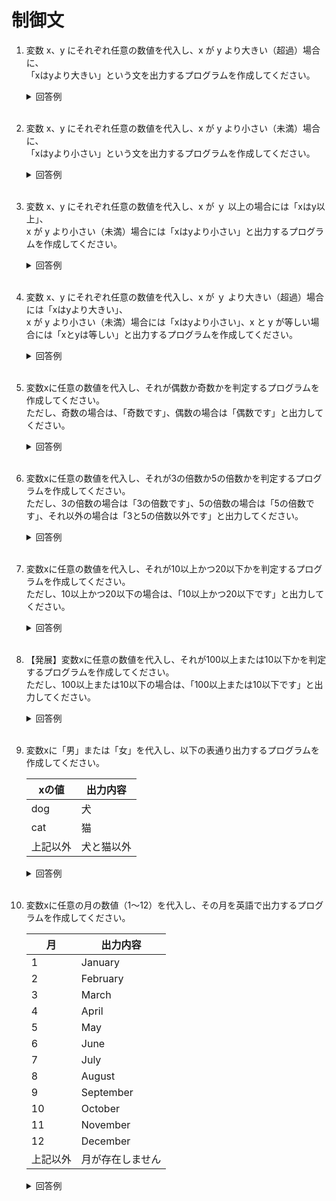 # 制御文

1. 変数 x、y にそれぞれ任意の数値を代入し、x が y より大きい（超過）場合に、  
「xはyより大きい」という文を出力するプログラムを作成してください。

    <details><summary>回答例</summary><div>
            
    ```
    x = 10
    y = 2

    if x > y:
        print("xはyより大きい")
    ```
            
    </div></details>
        

    <br>

2. 変数 x、y にそれぞれ任意の数値を代入し、x が y より小さい（未満）場合に、  
「xはyより小さい」という文を出力するプログラムを作成してください。

    <details><summary>回答例</summary><div>
            
    ```
    x = 2
    y = 10

    if x < y:
        print("xはyより小さい")
    ```
            
    </div></details>

    <br>

	
3.  変数 x、y にそれぞれ任意の数値を代入し、x が ｙ 以上の場合には「xはy以上」、  
x が y より小さい（未満）場合には「xはyより小さい」と出力するプログラムを作成してください。

    <details><summary>回答例</summary><div>
            
    ```
    x = 10
    y = 20

    if x >= y:
        print("xはy以上")
    else:
        print("xはyより小さい")
    ```
            
    </div></details>
        

    <br>
	
4.  変数 x、y にそれぞれ任意の数値を代入し、x が ｙ より大きい（超過）場合には「xはyより大きい」、  
x が y より小さい（未満）場合には「xはyより小さい」、x と y が等しい場合には「xとyは等しい」と出力するプログラムを作成してください。

    <details><summary>回答例</summary><div>
            
    ```
    x = 10
    y = 10

    if x > y:
        print("xはyより大きい")
    elif x == y:
        print("xとyは等しい")
    else:
        print("xはyより小さい")
    ```
            
    </div></details>
        

    <br>
	
5. 変数xに任意の数値を代入し、それが偶数か奇数かを判定するプログラムを作成してください。   
ただし、奇数の場合は、「奇数です」、偶数の場合は「偶数です」と出力してください。

    <details><summary>回答例</summary><div>
            
    ```
    x = 10
    
    if x % 2 == 0:
        print("偶数です")
    else:
        print("奇数です")
    ```
            
    </div></details>
        

    <br>
	
6. 変数xに任意の数値を代入し、それが3の倍数か5の倍数かを判定するプログラムを作成してください。   
ただし、3の倍数の場合は「3の倍数です」、5の倍数の場合は「5の倍数です」、それ以外の場合は「3と5の倍数以外です」と出力してください。

    <details><summary>回答例</summary><div>
            
    ```
    x = 4

    if x % 3 == 0:
        print("3の倍数です")
    elif x % 5 == 0:
        print("5の倍数です")
    else:
        print("3と5の倍数以外です")
    ```
            
    </div></details>
        

    <br>
	
7. 変数xに任意の数値を代入し、それが10以上かつ20以下かを判定するプログラムを作成してください。   
ただし、10以上かつ20以下の場合は、「10以上かつ20以下です」と出力してください。

    <details><summary>回答例</summary><div>
            
    ```
    x = 14
    
    if 10 <= x and x <= 20:
        print("10以上かつ20以下です")
    ```
            
    </div></details>
        

    <br>
	
8. 【発展】変数xに任意の数値を代入し、それが100以上または10以下かを判定するプログラムを作成してください。   
ただし、100以上または10以下の場合は、「100以上または10以下です」と出力してください。

    <details><summary>回答例</summary><div>
            
    ```
    x = 111

    if 100 <= x or x <= 10:
        print("100以上または10以下です")
    ```
            
    </div></details>
        

    <br>
	
9. 変数xに「男」または「女」を代入し、以下の表通り出力するプログラムを作成してください。   

    | xの値    | 出力内容 |
    | -------- | -------- |
    | dog       | 犬     |
    | cat       | 猫   |
    | 上記以外 | 犬と猫以外      |

    <details><summary>回答例</summary><div>
            
    ```
    x = "cat"

    if x == "dog":
        print("犬")
    elif x == "cat":
        print("猫")
    else:
        print("犬と猫以外")
    ```
            
    </div></details>
        

    <br>
	
10. 変数xに任意の月の数値（1〜12）を代入し、その月を英語で出力するプログラムを作成してください。   

    | 月       | 出力内容         |
    | -------- | ---------------- |
    | 1        | January          |
    | 2        | February         |
    | 3        | March            |
    | 4        | April            |
    | 5        | May              |
    | 6        | June             |
    | 7        | July             |
    | 8        | August           |
    | 9        | September        |
    | 10       | October          |
    | 11       | November         |
    | 12       | December         |
    | 上記以外 | 月が存在しません |

    <details><summary>回答例</summary><div>
            
    ```
    x = 4

    if x == 1:
        print("January")
    elif x == 2:
        print("February")
    elif x == 3:
        print("March")
    elif x == 4:
        print("April")
    elif x == 5:
        print("May")
    elif x == 6:
        print("June")
    elif x == 7:
        print("July")
    elif x == 8:
        print("August")
    elif x == 9:
        print("September")
    elif x == 10:
        print("October")
    elif x == 11:
        print("November")
    elif x == 12:
        print("December")
    else:
        print("月が存在しません")
    ```
            
    </div></details>
        

    <br>
